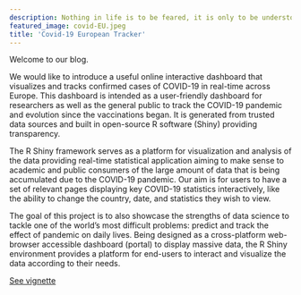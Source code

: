```yaml
---
description: Nothing in life is to be feared, it is only to be understood. Now is the time to understand more, so that we may fear less. Marie Curie
featured_image: covid-EU.jpeg
title: 'Covid-19 European Tracker'
---
```


Welcome to our blog. 


We would like to introduce a useful online interactive dashboard that visualizes and tracks confirmed cases of COVID-19 in real-time across Europe. This dashboard is intended as a user-friendly dashboard for researchers as well as the general public to track the COVID-19 pandemic and evolution since the vaccinations began. It is generated from trusted data sources and built in open-source R software (Shiny) providing transparency.

The R Shiny framework serves as a platform for visualization and analysis of the data providing real-time statistical application aiming to make sense to academic and public consumers of the large amount of data that is being accumulated due to the COVID-19 pandemic. Our aim is for users to have a set of relevant pages displaying key COVID-19 statistics interactively, like the ability to change the country, date, and statistics they wish to view. 

The goal of this project is to also showcase the strengths of data science to tackle one of the world’s most difficult problems: predict and track the effect of pandemic on daily lives. Being designed as a cross-platform web-browser accessible dashboard (portal) to display massive data, the R Shiny environment provides a platform for end-users to interact and visualize the data according to their needs. 



[See vignette](/document.pdf)